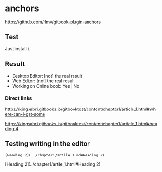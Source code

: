 # anchors

https://github.com/rlmv/gitbook-plugin-anchors

## Test
Just install it 

## Result
- Desktop Editor: [not] the real result 
- Web Editor: [not] the real result 
- Working on Online book: Yes | No


### Direct links 

https://kingsabri.gitbooks.io/gitbooktest/content/chapter1/article_1.html#where-can-i-get-some

https://kingsabri.gitbooks.io/gitbooktest/content/chapter1/article_1.html#heading-4


## Testing writing in the editor 

```
[Heading 2](../chapter1/artile_1.md#Heading 2)
```
[Heading 2](../chapter1/artile_1.html#Heading 2)
